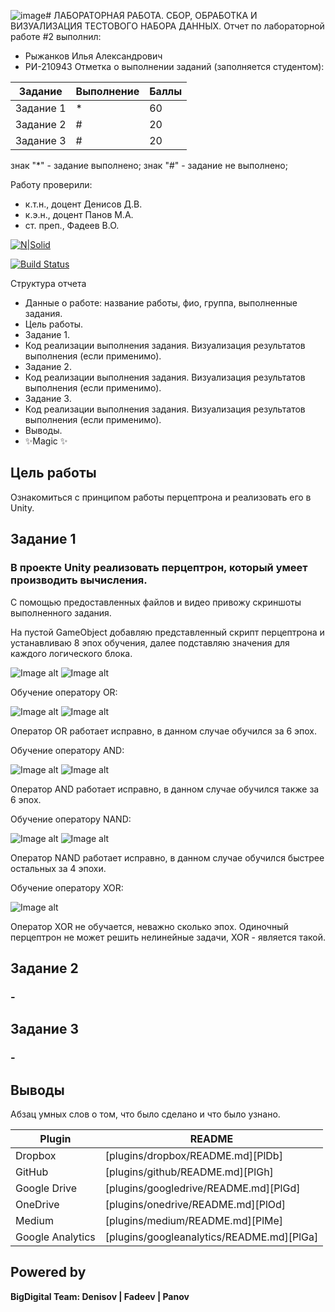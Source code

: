 ![image](https://github.com/Friederik/DA-in-GameDev-labs/assets/70342668/9288d2b5-c399-40be-96b8-7d7a4f5b1e88)# ЛАБОРАТОРНАЯ РАБОТА. СБОР, ОБРАБОТКА И ВИЗУАЛИЗАЦИЯ ТЕСТОВОГО НАБОРА ДАННЫХ.
Отчет по лабораторной работе #2 выполнил:
- Рыжанков Илья Александрович
- РИ-210943
Отметка о выполнении заданий (заполняется студентом):

| Задание | Выполнение | Баллы |
| ------ | ------ | ------ |
| Задание 1 | * | 60 |
| Задание 2 | # | 20 |
| Задание 3 | # | 20 |

знак "*" - задание выполнено; знак "#" - задание не выполнено;

Работу проверили:
- к.т.н., доцент Денисов Д.В.
- к.э.н., доцент Панов М.А.
- ст. преп., Фадеев В.О.

[![N|Solid](https://cldup.com/dTxpPi9lDf.thumb.png)](https://nodesource.com/products/nsolid)

[![Build Status](https://travis-ci.org/joemccann/dillinger.svg?branch=master)](https://travis-ci.org/joemccann/dillinger)

Структура отчета

- Данные о работе: название работы, фио, группа, выполненные задания.
- Цель работы.
- Задание 1.
- Код реализации выполнения задания. Визуализация результатов выполнения (если применимо).
- Задание 2.
- Код реализации выполнения задания. Визуализация результатов выполнения (если применимо).
- Задание 3.
- Код реализации выполнения задания. Визуализация результатов выполнения (если применимо).
- Выводы.
- ✨Magic ✨

## Цель работы
Ознакомиться с принципом работы перцептрона и реализовать его в Unity.

## Задание 1
### В проекте Unity реализовать перцептрон, который умеет производить вычисления.

С помощью предоставленных файлов и видео привожу скриншоты выполненного задания.

На пустой GameObject добавляю представленный скрипт перцептрона и устанавливаю 8 эпох обучения, далее подставляю значения для каждого логического блока.

![Image alt](https://github.com/Friederik/DA-in-GameDev-labs/blob/main/4-1.PNG)
![Image alt](https://github.com/Friederik/DA-in-GameDev-labs/blob/main/4-2.PNG)

Обучение оператору OR:

![Image alt](https://github.com/Friederik/DA-in-GameDev-labs/blob/main/4-1_2.PNG)
![Image alt](https://github.com/Friederik/DA-in-GameDev-labs/blob/main/4-1_3.PNG)

Оператор OR работает исправно, в данном случае обучился за 6 эпох.

Обучение оператору AND:

![Image alt](https://github.com/Friederik/DA-in-GameDev-labs/blob/main/4-1_4.PNG)
![Image alt](https://github.com/Friederik/DA-in-GameDev-labs/blob/main/4-1_5.PNG)

Оператор AND работает исправно, в данном случае обучился также за 6 эпох.

Обучение оператору NAND:

![Image alt](https://github.com/Friederik/DA-in-GameDev-labs/blob/main/4-1_6.PNG)
![Image alt](https://github.com/Friederik/DA-in-GameDev-labs/blob/main/4-1_7.PNG)

Оператор NAND работает исправно, в данном случае обучился быстрее остальных за 4 эпохи.

Обучение оператору XOR:

![Image alt](https://github.com/Friederik/DA-in-GameDev-labs/blob/main/4-1_8.PNG)

Оператор XOR не обучается, неважно сколько эпох. Одиночный перцептрон не может решить нелинейные задачи, XOR - является такой.

## Задание 2
### -

## Задание 3
### -

## Выводы

Абзац умных слов о том, что было сделано и что было узнано.

| Plugin | README |
| ------ | ------ |
| Dropbox | [plugins/dropbox/README.md][PlDb] |
| GitHub | [plugins/github/README.md][PlGh] |
| Google Drive | [plugins/googledrive/README.md][PlGd] |
| OneDrive | [plugins/onedrive/README.md][PlOd] |
| Medium | [plugins/medium/README.md][PlMe] |
| Google Analytics | [plugins/googleanalytics/README.md][PlGa] |

## Powered by

**BigDigital Team: Denisov | Fadeev | Panov**

